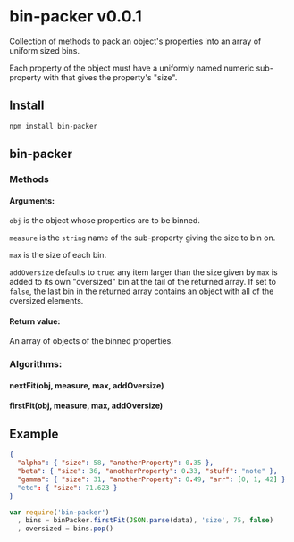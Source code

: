 # bin-packer v0.0.1

Collection of methods to pack an object's properties into an array of uniform sized bins.

Each property of the object must have a uniformly named numeric sub-property with that gives the property's "size".

## Install

```bash
npm install bin-packer
```

## bin-packer

### Methods

#### Arguments:
`obj` is the object whose properties are to be binned.

`measure` is the `string` name of the sub-property giving the size to bin on.

`max` is the size of each bin.

`addOversize` defaults to `true`: any item larger than the size given by `max` is added to its own "oversized" bin at the tail of the returned array. If set to `false`, the last bin in the returned array contains an object with all of the oversized elements.

#### Return value:
An array of objects of the binned properties.

### Algorithms:

#### nextFit(obj, measure, max, addOversize)

#### firstFit(obj, measure, max, addOversize)


## Example

```json
{
  "alpha": { "size": 58, "anotherProperty": 0.35 },
  "beta": { "size": 36, "anotherProperty": 0.33, "stuff": "note" },
  "gamma": { "size": 31, "anotherProperty": 0.49, "arr": [0, 1, 42] }
  "etc": { "size": 71.623 }
}
```

```js
var require('bin-packer')
  , bins = binPacker.firstFit(JSON.parse(data), 'size', 75, false)
  , oversized = bins.pop()
```